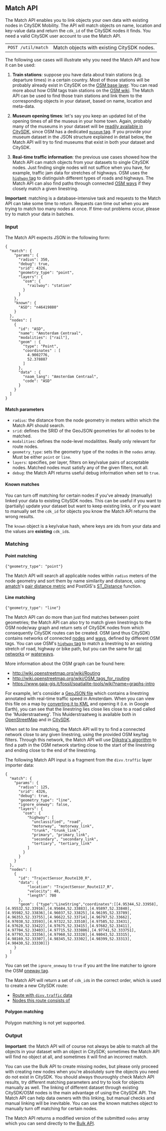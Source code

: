 ## Match API

The Match API enables you to link objects your own data with existing nodes in CitySDK Mobility. The API will match objects on name, location and key-value data and return the `cdk_id` of the CitySDK nodes it finds. You need a valid CitySDK user account to use the Match API.

<div class="code">
  <table>
    <tr>
      <td>
        <code>POST /util/match</code>
      </td>
      <td class='desc'>
        Match objects with existing CitySDK nodes.
      </td>
    </tr>
  </table>
</div>	

The following use cases will illustrate why you need the Match API and how it can be used:

1. __Train stations__: suppose you have data about train stations (e.g. departure times) in a certain country. Most of those stations will be probably already exist in CitySDK on the [OSM base layer](http://api.citysdk.waag.org/admr.nl.nederland/nodes?osm::railway=station). You can read more about how OSM tags train stations on the [OSM wiki](http://wiki.openstreetmap.org/wiki/Tag:railway%3Dstation). The Match API can be used to find those train stations and link them to the corresponding objects in your dataset, based on name, location and meta-data.

2. __Museum opening times__: let's say you keep an updated list of the opening times of all the museus in your home town. Again, probably many of the museums in your dataset will be [readily available in CitySDK](http://api.citysdk.waag.org/admr.uk.gr.manchester/nodes?osm::tourism=museum), since OSM has a dedicated [`museum` tag](http://wiki.openstreetmap.org/wiki/Tag:tourism%3Dmuseum). If you provide your museum dataset in the JSON structure explained in detail below, the Match API will try to find museums that exist in both your dataset and CitySDK. 

3. __Real-time traffic information__: the previous use cases showed how the Match API can match objects from your datasets to single CitySDK nodes. Just finding single nodes will not suffice when you have, for example, traffic jam data for stretches of highways. OSM uses the [`highway` tag](http://wiki.openstreetmap.org/wiki/Key:highway) to distinguish different types of roads and highways. The Match API can also find paths through connected [OSM ways](http://wiki.openstreetmap.org/wiki/Way) if they closely match a given linestring.

__Important__: matching is a database-intensive task and requests to the Match API can take some time to return. Requests can time out when you are trying to match too many nodes at once. If time-out problems occur, please try to match your data in batches.

### Input

The Match API expects JSON in the following form:

  	{
  	  "match": {
  	    "params": {
  	      "radius": 350,
  	      "debug": true,
  	      "srid": 4326,
  	      "geometry_type": "point",
  	      "layers": {
  	        "osm": {
  	          "railway": "station"
  	        }
  	      }
  	    },
        "known": {
          "ASD": "n46419880"
        }
  	  },
  	  "nodes": [
  	    {
          "id": "ASD",
          "name": "Amsterdam Centraal",
          "modalities": ["rail"],
          "geom" : {
          	"type": "Point",
            "coordinates" : [
              4.9002776,
              52.378887
            ]
          },
          "data" : {
          	"naam_lang": "Amsterdam Centraal",   
            "code": "ASD"
          }
        }
  	  ]
  	}
    
#### Match parameters    

- `radius`: the distance from the node geometry in meters within which the Match API should search. 
- `srid`: defines the SRID of the GeoJSON geometries for all nodes to be matched.
- `modalities`: defines the node-level modalitites. Really only relevant for route nodes.
- `geometry_type`: sets the geometry type of the nodes in the `nodes` array. Must be either `point` or `line`.
- `layers`: specifies, per layer, filters on key/value pairs of acceptable nodes. Matched nodes must satisfy any of the given filters, not all.
- `debug`: the Match API returns useful debug information when set to `true`.

#### Known matches

You can turn off matching for certain nodes if you've already (manually) linked your data to existing CitySDK nodes. This can be useful if you want to (partially) update your dataset but want to keep existing links, or if you want to manually set the `cdk_id` for objects you know the Match API returns the wrong results.

The `known` object is a key/value hash, where keys are ids from your data and the values are __existing__ `cdk_id`s. 

### Matching
    
#### Point matching

    {"geometry_type": "point"}

The Match API will search all applicable nodes within `radius` meters of the node geometry and sort them by name similarity and distance, using [amatch](https://github.com/flori/amatch)'s [pair distance metric](http://www.catalysoft.com/articles/StrikeAMatch.html) and PostGIS's [ST_Distance](http://postgis.refractions.net/docs/ST_Distance.html) function.

#### Line matching

    {"geometry_type": "line"}
    
The Match API can do more than just find matches between point geometries; the Match API can also try to match given linestrings to the OSM node/way graph and return sets of CitySDK nodes from which consequently CitySDK routes can be created. OSM (and thus CitySDK) contains networks of connected [nodes](http://wiki.openstreetmap.org/wiki/Node) and [ways](http://wiki.openstreetmap.org/wiki/Way), defined by different OSM tags. You can use OSM's [`highway` tag](http://wiki.openstreetmap.org/wiki/Key:highway) to match a linestring to an existing stretch of road, highway or bike path, but you can the same for [rail networks](http://wiki.openstreetmap.org/wiki/Key:railway) or [waterways](http://wiki.openstreetmap.org/wiki/Key:waterway).

More information about the OSM graph can be found here:
 
- http://wiki.openstreetmap.org/wiki/Routing
- http://wiki.openstreetmap.org/wiki/OSM_tags_for_routing
- https://www.gaia-gis.it/fossil/spatialite-tools/wiki?name=graphs-intro

For example, let's consider a [GeoJSON file](match/example.geojson) which contains a linestring annotated with real-time traffic speed in Amsterdam. When you can view this file on a map by [converting it to KML](match/example.kml) and opening it (i.e. in Google Earth), you can see that the linestring lies close lies close to a road called the 'Muiderstraatweg'. This Muiderstraatweg is available both in [OpenStreetMap](http://www.openstreetmap.org/?lat=52.33593&lon=4.96792&zoom=15&layers=M) and in [CitySDK](http://dev.citysdk.waag.org/map.html#admr.nl.diemen/nodes?name=muiderstraatweg).
  
When set to line matching, the Match API will try to find a connected network close to any given linestring, using the provided OSM key/tag filters. Through this network, the Match API will use [Dijkstra's algorithm](http://en.wikipedia.org/wiki/Dijkstra's_algorithm) to find a path in the OSM network starting close to the start of the linestring and ending close to the end of the linestring.

The following Match API input is a fragment from the `divv.traffic` layer importer data:

    {
      "match": {
        "params": {
          "radius": 125,
          "srid": 4326,
          "debug": true,
          "geometry_type": "line",
          "ignore_oneway": false,
          "layers": {
            "osm": {
              "highway": [  
                "unclassified", "road",
                "motorway", "motorway_link",
                "trunk", "trunk_link",
                "primary", "primary_link",
                "secondary", "secondary_link",
                "tertiary", "tertiary_link"
              ]
            }
          }
        }
      },
      "nodes": [
        {
          "id": "TrajectSensor_Route130_R",
          "data": {
              "location": "TrajectSensor_Route117_R",
              "velocity": 48,
              "length": 700
          },
          "geom": {"type":"LineString","coordinates":[[4.95344,52.33958],[4.95532,52.33916],[4.95684,52.33883],[4.95897,52.33840],[4.95982,52.33836],[4.96037,52.33825],[4.96195,52.33789],[4.96353,52.33755],[4.96622,52.33714],[4.96797,52.33662],[4.97038,52.33593],[4.97322,52.33510],[4.97585,52.33431],[4.97628,52.33422],[4.97675,52.33415],[4.97682,52.33411],[4.97704,52.33403],[4.97715,52.333886],[4.97741,52.333751],[4.97793,52.33356],[4.97960,52.33328],[4.98043,52.33315],[4.98169,52.33307],[4.98345,52.33302],[4.98399,52.33313],[4.98430,52.33330]]}
        }
      ]
    }
    
You can set the `ignore_oneway` to `true` if you ant the line matcher to ignore the OSM [oneway tag](http://wiki.openstreetmap.org/wiki/Key:oneway).

The Match API will return a set of `cdk_id`s in the correct order, which is used to create a new CitySDK route:

- [Route with `divv.traffic` data](http://api.citysdk.waag.org/divv.traffic.trajectsensor_route130_r?layer=divv.traffic&geom)
- [Nodes this route consists of](http://api.citysdk.waag.org/divv.traffic.trajectsensor_route130_r/select/nodes)

#### Polygon matching

Polygon matching is not yet supported.

### Output

__Important__: the Match API will of course not always be able to match all the objects in your dataset with an object in CitySDK; sometimes the Match API will find no object at all, and sometimes it will find an incorrect match.

You can use the Bulk API to create missing nodes, but please only proceed with creating new nodes when you're absolutely sure the objects you need do not exist in CitySDK. You should always thouroughly check Match API results, try different matching parameters and try to look for objects manually as well. The linking of different dataset through existing CitySDK/OSM nodes is the main advantage of using the CitySDK API. The Match API can help data owners with this linking, but manual checks and manual linking will be inevitable. You can use the known matches object to manually turn off matching for certain nodes.

The Match API returns a modified version of the submitted `nodes` array which you can send directly to the [Bulk API](write.html#bulk).